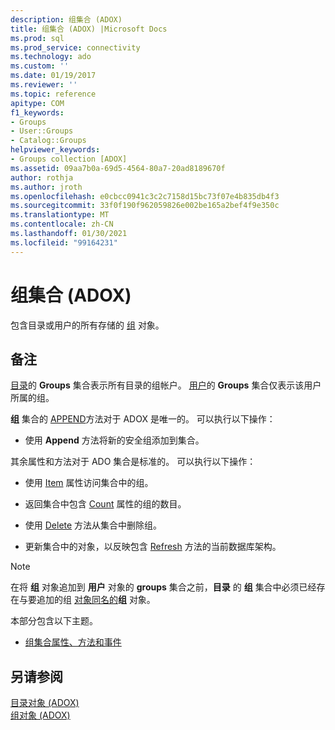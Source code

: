 ```yaml
---
description: 组集合 (ADOX)
title: 组集合 (ADOX) |Microsoft Docs
ms.prod: sql
ms.prod_service: connectivity
ms.technology: ado
ms.custom: ''
ms.date: 01/19/2017
ms.reviewer: ''
ms.topic: reference
apitype: COM
f1_keywords:
- Groups
- User::Groups
- Catalog::Groups
helpviewer_keywords:
- Groups collection [ADOX]
ms.assetid: 09aa7b0a-69d5-4564-80a7-20ad8189670f
author: rothja
ms.author: jroth
ms.openlocfilehash: e0cbcc0941c3c2c7158d15bc73f07e4b835db4f3
ms.sourcegitcommit: 33f0f190f962059826e002be165a2bef4f9e350c
ms.translationtype: MT
ms.contentlocale: zh-CN
ms.lasthandoff: 01/30/2021
ms.locfileid: "99164231"
---
```

# <a name="groups-collection-adox"></a>组集合 (ADOX)
包含目录或用户的所有存储的 [组](./group-object-adox.md) 对象。  
  
## <a name="remarks"></a>备注  
 [目录](./catalog-object-adox.md)的 **Groups** 集合表示所有目录的组帐户。 [用户](./user-object-adox.md)的 **Groups** 集合仅表示该用户所属的组。  
  
 **组** 集合的 [APPEND](./append-method-adox-groups.md)方法对于 ADOX 是唯一的。 可以执行以下操作：  
  
-   使用 **Append** 方法将新的安全组添加到集合。  
  
 其余属性和方法对于 ADO 集合是标准的。 可以执行以下操作：  
  
-   使用 [Item](../ado-api/item-property-ado.md) 属性访问集合中的组。  
  
-   返回集合中包含 [Count](../ado-api/count-property-ado.md) 属性的组的数目。  
  
-   使用 [Delete](./delete-method-adox-collections.md) 方法从集合中删除组。  
  
-   更新集合中的对象，以反映包含 [Refresh](../ado-api/refresh-method-ado.md) 方法的当前数据库架构。  
  
> [!NOTE]
>  在将 **组** 对象追加到 **用户** 对象的 **groups** 集合之前，**目录** 的 **组** 集合中必须已经存在与要追加的组 [对象同名的](./name-property-adox.md)**组** 对象。  
  
 本部分包含以下主题。  
  
-   [组集合属性、方法和事件](./groups-collection-properties-methods-and-events.md)  
  
## <a name="see-also"></a>另请参阅  
 [目录对象 (ADOX) ](./catalog-object-adox.md)   
 [组对象 (ADOX)](./group-object-adox.md)